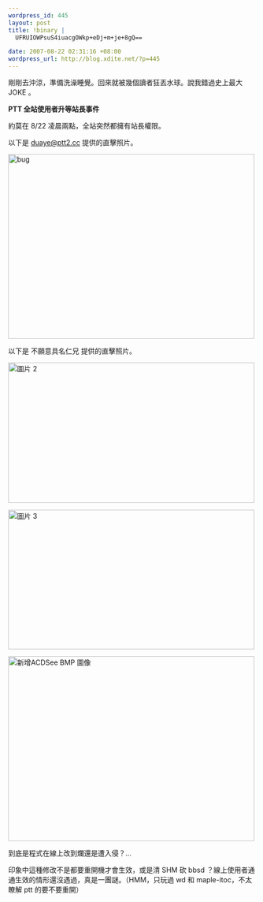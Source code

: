 ```yaml
--- 
wordpress_id: 445
layout: post
title: !binary |
  UFRUIOWPsuS4iuacgOWkp+eDj+m+je+8gQ==

date: 2007-08-22 02:31:16 +08:00
wordpress_url: http://blog.xdite.net/?p=445
---
```

剛剛去沖涼，準備洗澡睡覺。回來就被幾個讀者狂丟水球。說我錯過史上最大 JOKE 。

<strong>PTT 全站使用者升等站長事件</strong>

約莫在 8/22 凌晨兩點，全站突然都擁有站長權限。

以下是 duaye@ptt2.cc 提供的直擊照片。

<a href="http://www.flickr.com/photos/14765209@N00/1196398708/" title="相片分享"><img src="http://farm2.static.flickr.com/1284/1196398708_84dddf4857.jpg" width="500" height="375" alt="bug" /></a>

以下是 不願意具名仁兄 提供的直擊照片。

<a href="http://www.flickr.com/photos/14765209@N00/1196388384/" title="相片分享"><img src="http://farm2.static.flickr.com/1403/1196388384_867fedf732.jpg" width="500" height="285" alt="圖片 2" /></a>

<a href="http://www.flickr.com/photos/14765209@N00/1196388488/" title="相片分享"><img src="http://farm2.static.flickr.com/1143/1196388488_be481cc00a.jpg" width="500" height="283" alt="圖片 3" /></a>

<a href="http://www.flickr.com/photos/14765209@N00/1196436796/" title="相片分享"><img src="http://farm2.static.flickr.com/1435/1196436796_09efeb46e8.jpg" width="500" height="375" alt="新增ACDSee BMP 圖像" /></a>

到底是程式在線上改到爛還是遭入侵？...

印象中這種修改不是都要重開機才會生效，或是清 SHM 砍 bbsd ？線上使用者通通生效的情形還沒遇過，真是一團謎。（HMM，只玩過 wd 和 maple-itoc，不太瞭解 ptt 的要不要重開）
